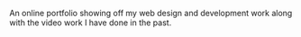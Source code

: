 An online portfolio showing off my web design and development work along with the video work I have done in the past.
